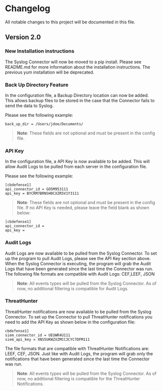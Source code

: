 # Changelog
All notable changes to this project will be documented in this file.


## Version 2.0

### New Installation instructions 

The Syslog Connector will now be moved to a pip install. Please see README.md for more information about the
installation instructions.  The previous yum installation will be deprecated.

### Back Up Directory Feature

In the configuration file, a Backup Directory location can now be added. This allows backup files to be stored
in the case that the Connector fails to send the data to Syslog. 

Please see the following example: 

    back_up_dir = /Users/jdoe/Documents/
    
> **Note**: These fields are not optional and must be present in the config file.

### API Key

In the configuration file, a API Key is now available to be added. This will allow Audit Logs to be pulled from each 
server in the configuration file. 

Please see the following example:

    [cbdefense1]
    api_connector_id = GO5M953111
    api_key = BYCRM7BRNSH0CXZR5V1Y3111

> **Note**: These fields are not optional and must be present in the config file. If no API Key is needed, please 
leave the field blank as shown below:

    [cbdefense1]
    api_connector_id = 
    api_key = 


### Audit Logs

Audit Logs are now available to be pulled from the Syslog Connector. To set up the program to pull Audit Logs, please 
see the API Key section above. When the Syslog Connector is executing, the program will grab the Audit Logs that have 
been generated since the last time the Connector was run. The following file formats are compatible with Audit Logs: 
CEF,LEEF, JSON

> **Note**: All events types will be pulled from the Syslog Connector. As of now, no additional filtering is 
compatible for Audit Logs.


### ThreatHunter

ThreatHunter notifications are now available to be pulled from the Syslog Connector. To set up the Connector to pull 
ThreatHunter notifications you need to add the API Key as shown below in the configuration file: 


    cbdefense1]
    siem_connector_id = UEUWR4U111
    siem_api_key = XNS5UKWZXZMCC3CYC7DFM111


The file formats that are compatible with ThreatHunter Notifications are: LEEF, CEF, JSON. Just like with Audit Logs, the 
program will grab only the notifications that have been generated since the last time the Connector was run. 

> **Note**: All events types will be pulled from the Syslog Connector. As of now, no additional filtering is 
compatible for the ThreatHunter Notifications.





